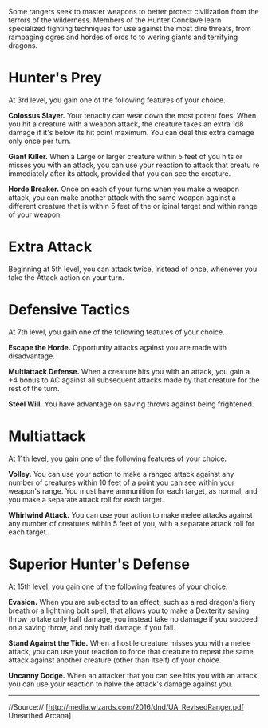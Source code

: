 Some rangers seek to master weapons to better protect civilization from the terrors of the wilderness. Members of the Hunter Conclave learn specialized fighting techniques for use against the most dire threats, from rampaging ogres and hordes of orcs to to wering giants and terrifying dragons.

# Hunter's Prey

At 3rd level, you gain one of the following features of your choice.

**Colossus Slayer.** Your tenacity can wear down the most potent foes. When you hit a creature with a weapon attack, the creature takes an extra 1d8 damage if it's below its hit point maximum. You can deal this extra damage only once per turn.

**Giant Killer.** When a Large or larger creature within 5 feet of you hits or misses you with an attack, you can use your reaction to attack that creatu re immediately after its attack, provided that you can see the creature.

**Horde Breaker.** Once on each of your turns when you make a weapon attack, you can make another attack with the same weapon against a different creature that is within 5 feet of the or iginal target and within range of your weapon.

# Extra Attack

Beginning at 5th level, you can attack twice, instead of once, whenever you take the Attack action on your turn.

# Defensive Tactics

At 7th level, you gain one of the following features of your choice.

**Escape the Horde.** Opportunity attacks against you are made with disadvantage.

**Multiattack Defense.** When a creature hits you with an attack, you gain a +4 bonus to AC against all subsequent attacks made by that creature for the rest of the turn.

**Steel Will.** You have advantage on saving throws against being frightened.

# Multiattack

At 11th level, you gain one of the following features of your choice.

**Volley.** You can use your action to make a ranged attack against any number of creatures within 10 feet of a point you can see within your weapon's range. You must have ammunition for each target, as normal, and you make a separate attack roll for each target.

**Whirlwind Attack.** You can use your action to make melee attacks against any number of creatures within 5 feet of you, with a separate attack roll for each target.

# Superior Hunter's Defense

At 15th level, you gain one of the following features of your choice.

**Evasion.** When you are subjected to an effect, such as a red dragon's fiery breath or a lightning bolt spell, that allows you to make a Dexterity saving throw to take only half damage, you instead take no damage if you succeed on a saving throw, and only half damage if you fail.

**Stand Against the Tide.** When a hostile creature misses you with a melee attack, you can use your reaction to force that creature to repeat the same attack against another creature (other than itself) of your choice.

**Uncanny Dodge.** When an attacker that you can see hits you with an attack, you can use your reaction to halve the attack's damage against you.

----

//Source:// [http://media.wizards.com/2016/dnd/UA_RevisedRanger.pdf Unearthed Arcana]